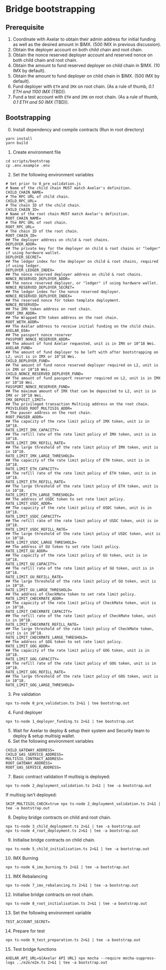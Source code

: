 # Bridge bootstrapping

## Prerequisite
1. Coordinate with Axelar to obtain their admin address for initial funding as well as the desired amount in $IMX. (500 IMX in previous discussion).
2. Obtain the deployer account on both child chain and root chain.
3. Obtain the nonce reserved deployer account and reserved nonce on both child chain and root chain.
4. Obtain the amount to fund reserved deployer on child chain in $IMX. (10 IMX by default).
5. Obtain the amount to fund deployer on child chain in $IMX. (500 IMX by default).
6. Fund deployer with `ETH` and `IMX` on root chain. (As a rule of thumb, _0.1 ETH and 1100 IMX_ (TBD)).
7. Fund a test account with `ETH` and `IMX` on root chain. (As a rule of thumb, _0.1 ETH and 50 IMX_ (TBD)).

## Bootstrapping
0. Install dependency and compile contracts (Run in root directory)
```
yarn install
yarn build
```
1. Create environment file
```
cd scripts/bootstrap
cp .env.example .env
```
2. Set the following environment variables
```
# Set prior to 0_pre_validation.js
# Name of the child chain MUST match Axelar's definition.
CHILD_CHAIN_NAME=
# The RPC URL of child chain.
CHILD_RPC_URL=
# The chain ID of the child chain.
CHILD_CHAIN_ID=
# Name of the root chain MUST match Axelar's definition.
ROOT_CHAIN_NAME=
# The RPC URL of root chain.
ROOT_RPC_URL=
# The chain ID of the root chain.
ROOT_CHAIN_ID=
## The deployer address on child & root chains.
DEPLOYER_ADDR=
## The private key for the deployer on child & root chains or "ledger" if using hardware wallet.
DEPLOYER_SECRET=
## The ledger index for the deployer on child & root chains, required if using ledger.
DEPLOYER_LEDGER_INDEX=
## The nonce reserved deployer address on child & root chains.
NONCE_RESERVED_DEPLOYER_ADDR=
## The nonce reserved deployer, or "ledger" if using hardware wallet.
NONCE_RESERVED_DEPLOYER_SECRET=
## The ledger index for the nonce reserved deployer.
NONCE_RESERVED_DEPLOYER_INDEX=
## The reserved nonce for token template deployment.
NONCE_RESERVED=
## The IMX token address on root chain.
ROOT_IMX_ADDR=
## The Wrapped ETH token address on the root chain.
ROOT_WETH_ADDR=
## The Axelar address to receive initial funding on the child chain.
AXELAR_EOA=
## The passport nonce reserver
PASSPORT_NONCE_RESERVER_ADDR=
## The amount of fund Axelar requested, unit is in IMX or 10^18 Wei.
AXELAR_FUND=
## The amount of fund deployer to be left with after bootstrapping on L2, unit is in IMX or 10^18 Wei.
CHILD_DEPLOYER_FUND=
## The amount of fund nonce reserved deployer required on L2, unit is in IMX or 10^18 Wei.
CHILD_NONCE_RESERVED_DEPLOYER_FUND=
## The amount of fund passport reserver required on L2, unit is in IMX or 10^18 Wei.
PASSPORT_NONCE_RESERVER_FUND=
## The maximum amount of IMX that can be deposited to L2, unit is in IMX or 10^18 Wei.
IMX_DEPOSIT_LIMIT=
## The privileged transaction Multisig address on the root chain.
PRIVILEGED_ROOT_MULTISIG_ADDR=
# The pauser address on the root chain.
ROOT_PAUSER_ADDR=
## The capacity of the rate limit policy of IMX token, unit is in 10^18.
RATE_LIMIT_IMX_CAPACITY=
## The refill rate of the rate limit policy of IMX token, unit is in 10^18.
RATE_LIMIT_IMX_REFILL_RATE=
## The large threshold of the rate limit policy of IMX token, unit is in 10^18.
RATE_LIMIT_IMX_LARGE_THRESHOLD=
## The capacity of the rate limit policy of ETH token, unit is in 10^18.
RATE_LIMIT_ETH_CAPACITY=
## The refill rate of the rate limit policy of ETH token, unit is in 10^18.
RATE_LIMIT_ETH_REFILL_RATE=
## The large threshold of the rate limit policy of ETH token, unit is in 10^18.
RATE_LIMIT_ETH_LARGE_THRESHOLD=
## The address of USDC token to set rate limit policy.
RATE_LIMIT_USDC_ADDR=
## The capacity of the rate limit policy of USDC token, unit is in 10^18.
RATE_LIMIT_USDC_CAPACITY=
## The refill rate of the rate limit policy of USDC token, unit is in 10^18.
RATE_LIMIT_USDC_REFILL_RATE=
## The large threshold of the rate limit policy of USDC token, unit is in 10^18.
RATE_LIMIT_USDC_LARGE_THRESHOLD=
## The address of GU token to set rate limit policy.
RATE_LIMIT_GU_ADDR=
## The capacity of the rate limit policy of GU token, unit is in 10^18.
RATE_LIMIT_GU_CAPACITY=
## The refill rate of the rate limit policy of GU token, unit is in 10^18.
RATE_LIMIT_GU_REFILL_RATE=
## The large threshold of the rate limit policy of GU token, unit is in 10^18.
RATE_LIMIT_GU_LARGE_THRESHOLD=
## The address of CheckMate token to set rate limit policy.
RATE_LIMIT_CHECKMATE_ADDR=
## The capacity of the rate limit policy of CheckMate token, unit is in 10^18.
RATE_LIMIT_CHECKMATE_CAPACITY=
## The refill rate of the rate limit policy of CheckMate token, unit is in 10^18.
RATE_LIMIT_CHECKMATE_REFILL_RATE=
## The large threshold of the rate limit policy of CheckMate token, unit is in 10^18.
RATE_LIMIT_CHECKMATE_LARGE_THRESHOLD=
## The address of GOG token to set rate limit policy.
RATE_LIMIT_GOG_ADDR=
## The capacity of the rate limit policy of GOG token, unit is in 10^18.
RATE_LIMIT_GOG_CAPACITY=
## The refill rate of the rate limit policy of GOG token, unit is in 10^18.
RATE_LIMIT_GOG_REFILL_RATE=
## The large threshold of the rate limit policy of GOG token, unit is in 10^18.
RATE_LIMIT_GOG_LARGE_THRESHOLD=
```
3. Pre validation
```
npx ts-node 0_pre_validation.ts 2>&1 | tee bootstrap.out
```
4. Fund deployer
```
npx ts-node 1_deployer_funding.ts 2>&1 | tee bootstrap.out
```
5. Wait for Axelar to deploy & setup their system and Security team to deploy & setup multisig wallet.
6. Set the following environment variables
```
CHILD_GATEWAY_ADDRESS=
CHILD_GAS_SERVICE_ADDRESS=
MULTISIG_CONTRACT_ADDRESS=
ROOT_GATEWAY_ADDRESS=
ROOT_GAS_SERVICE_ADDRESS=
```
7. Basic contract validation
If multisig is deployed:
```
npx ts-node 2_deployment_validation.ts 2>&1 | tee -a bootstrap.out
```
If multisig isn't deployed:
```
SKIP_MULTISIG_CHECK=true npx ts-node 2_deployment_validation.ts 2>&1 | tee -a bootstrap.out
```
8. Deploy bridge contracts on child and root chain.
```
npx ts-node 3_child_deployment.ts 2>&1 | tee -a bootstrap.out
npx ts-node 4_root_deployment.ts 2>&1 | tee -a bootstrap.out
```
9. Initialise bridge contracts on child chain.
```
npx ts-node 5_child_initialisation.ts 2>&1 | tee -a bootstrap.out
```
10. IMX Burning
```
npx ts-node 6_imx_burning.ts 2>&1 | tee -a bootstrap.out
```
11. IMX Rebalancing
```
npx ts-node 7_imx_rebalancing.ts 2>&1 | tee -a bootstrap.out
```
12. Initialise bridge contracts on root chain.
```
npx ts-node 8_root_initialisation.ts 2>&1 | tee -a bootstrap.out
```
13. Set the following environment variable
```
TEST_ACCOUNT_SECRET=
```
14. Prepare for test
```
npx ts-node 9_test_preparation.ts 2>&1 | tee -a bootstrap.out
```
15. Test bridge functions
```
AXELAR_API_URL=${Axelar API URL} npx mocha --require mocha-suppress-logs ../e2e/e2e.ts 2>&1 | tee -a bootstrap.out
```